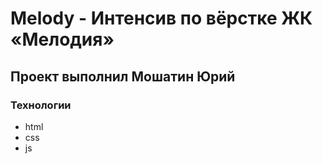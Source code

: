 # Melody - Интенсив по вёрстке ЖК «Мелодия»
## Проект выполнил Мошатин Юрий 
### Технологии
- html
- css
- js

